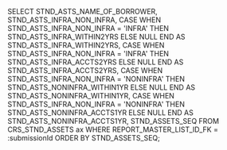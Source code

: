 SELECT
    STND_ASTS_NAME_OF_BORROWER,
    STND_ASTS_INFRA_NON_INFRA,
    CASE
        WHEN STND_ASTS_INFRA_NON_INFRA = 'INFRA' THEN STND_ASTS_INFRA_WITHIN2YRS
        ELSE NULL
    END AS STND_ASTS_INFRA_WITHIN2YRS,
    CASE
        WHEN STND_ASTS_INFRA_NON_INFRA = 'INFRA' THEN STND_ASTS_INFRA_ACCTS2YRS
        ELSE NULL
    END AS STND_ASTS_INFRA_ACCTS2YRS,
    CASE
        WHEN STND_ASTS_INFRA_NON_INFRA = 'NONINFRA' THEN STND_ASTS_NONINFRA_WITHIN1YR
        ELSE NULL
    END AS STND_ASTS_NONINFRA_WITHIN1YR,
    CASE
        WHEN STND_ASTS_INFRA_NON_INFRA = 'NONINFRA' THEN STND_ASTS_NONINFRA_ACCTS1YR
        ELSE NULL
    END AS STND_ASTS_NONINFRA_ACCTS1YR,
    STND_ASSETS_SEQ
FROM CRS_STND_ASSETS ax
WHERE REPORT_MASTER_LIST_ID_FK = :submissionId
ORDER BY STND_ASSETS_SEQ;